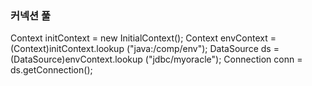 ### 커넥션 풀 ###

<Resource name="jdbc/myoracle" auth="Container"
              type="javax.sql.DataSource" driverClassName="oracle.jdbc.OracleDriver"
              url="jdbc:oracle:thin:@127.0.0.1:1521:xe"
              username="scott" password="tiger" maxTotal="20" maxIdle="10"
              maxWaitMillis="-1"/>
              
Context initContext = new InitialContext();
	Context envContext  = (Context)initContext.lookup
("java:/comp/env");
	DataSource ds = (DataSource)envContext.lookup
("jdbc/myoracle");
	Connection conn = ds.getConnection();